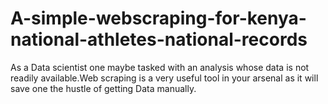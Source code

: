 # A-simple-webscraping-for-kenya-national-athletes-national-records
As a Data scientist one maybe tasked with an analysis whose data is not readily available.Web scraping is a very useful tool in your arsenal as it will save one the hustle of getting Data manually.
